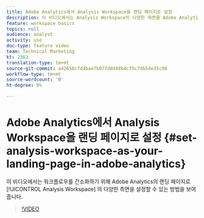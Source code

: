 ```yaml
---
title: Adobe Analytics에서 Analysis Workspace을 랜딩 페이지로 설정
description: 이 비디오에서는 Analysis Workspace의 다양한 측면을 Adobe Analytics의 랜딩 페이지로 설정하여 워크플로우를 간소화할 수 있는 방법을 보여줍니다.
feature: workspace basics
topics: null
audience: analyst
activity: use
doc-type: feature video
team: Technical Marketing
kt: 2363
translation-type: tm+mt
source-git-commit: a42658cfd4bae7b077ddd48b4cf5c7db54e35c98
workflow-type: tm+mt
source-wordcount: '0'
ht-degree: 0%

---
```



# Adobe Analytics에서 Analysis Workspace을 랜딩 페이지로 설정 {#set-analysis-workspace-as-your-landing-page-in-adobe-analytics}

이 비디오에서는 워크플로우를 간소화하기 위해 Adobe Analytics의 랜딩 페이지로 [!UICONTROL Analysis Workspace] 의 다양한 측면을 설정할 수 있는 방법을 보여줍니다.

>[!VIDEO](https://video.tv.adobe.com/v/25459/?quality=12)
